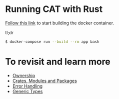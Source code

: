 # Running CAT with Rust

[Follow this link](DOCKER.md) to start building the docker container.

tl;dr
```zsh
$ docker-compose run --build --rm app bash
```

# To revisit and learn more

- [Ownership](https://doc.rust-lang.org/book/ch04-01-what-is-ownership.html)
- [Crates, Modules and Packages](https://doc.rust-lang.org/book/ch07-00-managing-growing-projects-with-packages-crates-and-modules.html)
- [Error Handling](https://doc.rust-lang.org/book/ch09-00-error-handling.html)
- [Generic Types](https://doc.rust-lang.org/book/ch10-00-generics.html)
